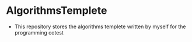 # AlgorithmsTemplete
* This repository stores the algorithms templete written by myself for the programming cotest